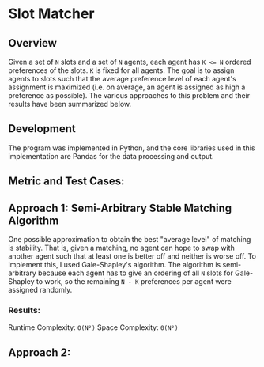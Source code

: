 # Slot Matcher

## Overview
Given a set of `N` slots and a set of `N` agents, each agent has `K <= N` ordered preferences of the slots. `K` is fixed for all agents. The goal is to assign agents to slots such that the average preference level of each agent's assignment is maximized (i.e. on average, an agent is assigned as high a preference as possible). The various approaches to this problem and their results have been summarized below.

## Development
The program was implemented in Python, and the core libraries used in this implementation are Pandas for the data processing and output.

## Metric and Test Cases:

## Approach 1: Semi-Arbitrary Stable Matching Algorithm

One possible approximation to obtain the best "average level" of matching is stability. That is, given a matching, no agent can hope to swap with another agent such that at least one is better off and neither is worse off. To implement this, I used Gale-Shapley's algorithm. The algorithm is semi-arbitrary because each agent has to give an ordering of all `N` slots for Gale-Shapley to work, so the remaining `N - K` preferences per agent were assigned randomly. 

### Results:
Runtime Complexity: `O(N²)`
Space Complexity: `Θ(N²)`

## Approach 2: 
